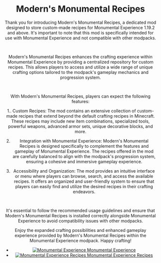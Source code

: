 <div align="center">
<h1 style="text-align: center;">Modern's Monumental Recipes</h1>

  
Thank you for introducing Modern's Monumental Recipes, a dedicated mod designed to store custom-made recipes for Monumental Experience 1.19.2 and above. It's important to note that this mod is specifically intended for use with Monumental Experience and not compatible with other modpacks.

 

Modern's Monumental Recipes enhances the crafting experience within Monumental Experience by providing a centralized repository for custom recipes. This allows players to access and utilize a wide range of unique crafting options tailored to the modpack's gameplay mechanics and progression system.

 

With Modern's Monumental Recipes, players can expect the following features:

1.. Custom Recipes: The mod contains an extensive collection of custom-made recipes that extend beyond the default crafting recipes in Minecraft. These recipes may include new item combinations, specialized tools, powerful weapons, advanced armor sets, unique decorative blocks, and more.

2. Integration with Monumental Experience: Modern's Monumental Recipes is designed specifically to complement the features and gameplay of Monumental Experience. The recipes offered in the mod are carefully balanced to align with the modpack's progression system, ensuring a cohesive and immersive gameplay experience.

3. Accessibility and Organization: The mod provides an intuitive interface or menu where players can browse, search, and access the available recipes. It offers an organized and user-friendly system to ensure that players can easily find and utilize the desired recipes in their crafting endeavors.

 

It's essential to follow the recommended usage guidelines and ensure that Modern's Monumental Recipes is installed correctly alongside Monumental Experience to avoid compatibility issues with other modpacks.

Enjoy the expanded crafting possibilities and enhanced gameplay experience provided by Modern's Monumental Recipes within the Monumental Experience modpack. Happy crafting!

+ [![Monumental Experience](http://cf.way2muchnoise.eu/363581.svg) Monumental Experience](https://legacy.curseforge.com/minecraft/modpacks/monumental-experience)
+ [![Monumental Experience Recipes](http://cf.way2muchnoise.eu/863339.svg) Monumental Experience Recipes](https://legacy.curseforge.com/minecraft/mc-mods/moderns-monumental-recipe)

</div>
